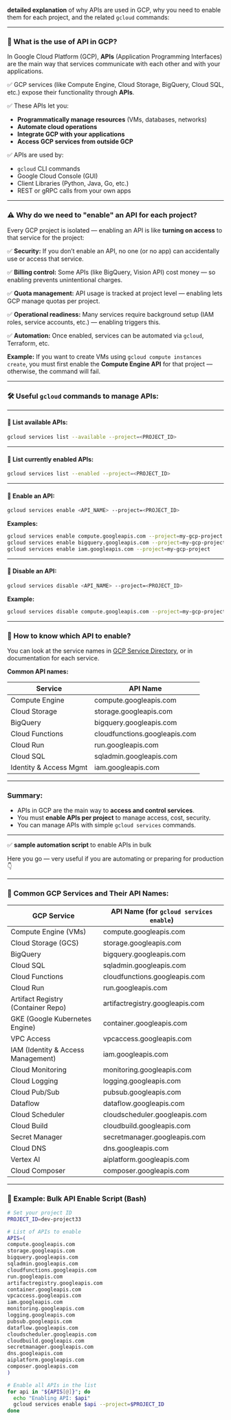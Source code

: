 **detailed explanation** of why APIs are used in GCP, why you need to enable them for each project, and the related `gcloud` commands:

---

### 🌟 What is the use of API in GCP?

In Google Cloud Platform (GCP), **APIs** (Application Programming Interfaces) are the main way that services communicate with each other and with your applications.

✅ GCP services (like Compute Engine, Cloud Storage, BigQuery, Cloud SQL, etc.) expose their functionality through **APIs**.

✅ These APIs let you:

* **Programmatically manage resources** (VMs, databases, networks)
* **Automate cloud operations**
* **Integrate GCP with your applications**
* **Access GCP services from outside GCP**

✅ APIs are used by:

* `gcloud` CLI commands
* Google Cloud Console (GUI)
* Client Libraries (Python, Java, Go, etc.)
* REST or gRPC calls from your own apps

---

### ⚠️ Why do we need to "enable" an API for each project?

Every GCP project is isolated — enabling an API is like **turning on access** to that service for the project:

✅ **Security:**
If you don’t enable an API, no one (or no app) can accidentally use or access that service.

✅ **Billing control:**
Some APIs (like BigQuery, Vision API) cost money — so enabling prevents unintentional charges.

✅ **Quota management:**
API usage is tracked at project level — enabling lets GCP manage quotas per project.

✅ **Operational readiness:**
Many services require background setup (IAM roles, service accounts, etc.) — enabling triggers this.

✅ **Automation:**
Once enabled, services can be automated via `gcloud`, Terraform, etc.

**Example:**
If you want to create VMs using `gcloud compute instances create`, you must first enable the **Compute Engine API** for that project — otherwise, the command will fail.

---

### 🛠️ Useful `gcloud` commands to manage APIs:

---

#### 🔸 List available APIs:

```bash
gcloud services list --available --project=<PROJECT_ID>
```

---

#### 🔸 List currently enabled APIs:

```bash
gcloud services list --enabled --project=<PROJECT_ID>
```

---

#### 🔸 Enable an API:

```bash
gcloud services enable <API_NAME> --project=<PROJECT_ID>
```

**Examples:**

```bash
gcloud services enable compute.googleapis.com --project=my-gcp-project
gcloud services enable bigquery.googleapis.com --project=my-gcp-project
gcloud services enable iam.googleapis.com --project=my-gcp-project
```

---

#### 🔸 Disable an API:

```bash
gcloud services disable <API_NAME> --project=<PROJECT_ID>
```

**Example:**

```bash
gcloud services disable compute.googleapis.com --project=my-gcp-project
```

---

### 📄 How to know which API to enable?

You can look at the service names in [GCP Service Directory](https://cloud.google.com/apis/docs/overview), or in documentation for each service.

**Common API names:**

| Service                | API Name                      |
| ---------------------- | ----------------------------- |
| Compute Engine         | compute.googleapis.com        |
| Cloud Storage          | storage.googleapis.com        |
| BigQuery               | bigquery.googleapis.com       |
| Cloud Functions        | cloudfunctions.googleapis.com |
| Cloud Run              | run.googleapis.com            |
| Cloud SQL              | sqladmin.googleapis.com       |
| Identity & Access Mgmt | iam.googleapis.com            |

---

### Summary:

* APIs in GCP are the main way to **access and control services**.
* You must **enable APIs per project** to manage access, cost, security.
* You can manage APIs with simple `gcloud services` commands.

---

✅ **sample automation script** to enable APIs in bulk

Here you go — very useful if you are automating or preparing for production 👇

---

### 📄 Common GCP Services and Their API Names:

| GCP Service                        | API Name (for `gcloud services enable`) |
| ---------------------------------- | --------------------------------------- |
| Compute Engine (VMs)               | compute.googleapis.com                  |
| Cloud Storage (GCS)                | storage.googleapis.com                  |
| BigQuery                           | bigquery.googleapis.com                 |
| Cloud SQL                          | sqladmin.googleapis.com                 |
| Cloud Functions                    | cloudfunctions.googleapis.com           |
| Cloud Run                          | run.googleapis.com                      |
| Artifact Registry (Container Repo) | artifactregistry.googleapis.com         |
| GKE (Google Kubernetes Engine)     | container.googleapis.com                |
| VPC Access                         | vpcaccess.googleapis.com                |
| IAM (Identity & Access Management) | iam.googleapis.com                      |
| Cloud Monitoring                   | monitoring.googleapis.com               |
| Cloud Logging                      | logging.googleapis.com                  |
| Cloud Pub/Sub                      | pubsub.googleapis.com                   |
| Dataflow                           | dataflow\.googleapis.com                |
| Cloud Scheduler                    | cloudscheduler.googleapis.com           |
| Cloud Build                        | cloudbuild.googleapis.com               |
| Secret Manager                     | secretmanager.googleapis.com            |
| Cloud DNS                          | dns.googleapis.com                      |
| Vertex AI                          | aiplatform.googleapis.com               |
| Cloud Composer                     | composer.googleapis.com                 |

---

### 🔹 Example: Bulk API Enable Script (Bash)

```bash
# Set your project ID
PROJECT_ID=dev-project33

# List of APIs to enable
APIS=(
compute.googleapis.com
storage.googleapis.com
bigquery.googleapis.com
sqladmin.googleapis.com
cloudfunctions.googleapis.com
run.googleapis.com
artifactregistry.googleapis.com
container.googleapis.com
vpcaccess.googleapis.com
iam.googleapis.com
monitoring.googleapis.com
logging.googleapis.com
pubsub.googleapis.com
dataflow.googleapis.com
cloudscheduler.googleapis.com
cloudbuild.googleapis.com
secretmanager.googleapis.com
dns.googleapis.com
aiplatform.googleapis.com
composer.googleapis.com
)

# Enable all APIs in the list
for api in "${APIS[@]}"; do
  echo "Enabling API: $api"
  gcloud services enable $api --project=$PROJECT_ID
done
```







